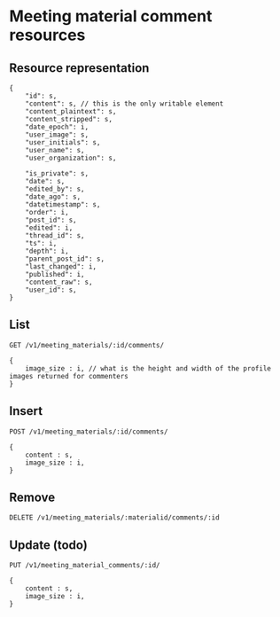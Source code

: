 # Meeting material comment resources

## Resource representation

    {
        "id": s,
        "content": s, // this is the only writable element
        "content_plaintext": s,
        "content_stripped": s,
        "date_epoch": i,
        "user_image": s,
        "user_initials": s,
        "user_name": s,
        "user_organization": s,

        "is_private": s,
        "date": s,
        "edited_by": s,
        "date_ago": s,
        "datetimestamp": s,
        "order": i,
        "post_id": s,
        "edited": i,
        "thread_id": s,
        "ts": i,
        "depth": i,
        "parent_post_id": s,
        "last_changed": i,
        "published": i,
        "content_raw": s,
        "user_id": s,
    }

## List

    GET /v1/meeting_materials/:id/comments/
    
    {
        image_size : i, // what is the height and width of the profile images returned for commenters
    }

## Insert

    POST /v1/meeting_materials/:id/comments/

    {
        content : s,
        image_size : i,
    }

## Remove 

    DELETE /v1/meeting_materials/:materialid/comments/:id

## Update (todo)

    PUT /v1/meeting_material_comments/:id/

    {
        content : s,
        image_size : i,
    }


